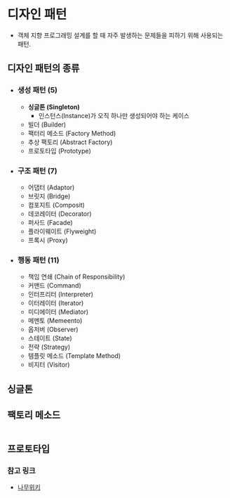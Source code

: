 # 디자인 패턴

- 객체 지향 프로그래밍 설계를 할 때 자주 발생하는 문제들을 피하기 위해 사용되는 패턴.

## 디자인 패턴의 종류

- ### 생성 패턴 (5)
  - **싱글톤 (Singleton)**
    - 인스턴스(Instance)가 오직 하나만 생성되어야 하는 케이스
  - 빌더 (Builder)
  - 팩터리 메소드 (Factory Method)
  - 추상 팩토리 (Abstract Factory)
  - 프로토타입 (Prototype)
- ### 구조 패턴 (7)
  - 어댑터 (Adaptor)
  - 브릿지 (Bridge)
  - 컴포지트 (Composit)
  - 데코레이터 (Decorator)
  - 퍼사드 (Facade)
  - 플라이웨이트 (Flyweight)
  - 프록시 (Proxy)
- ### 행동 패턴 (11)
  - 책임 연쇄 (Chain of Responsibility)
  - 커맨드 (Command)
  - 인터프리터 (Interpreter)
  - 이터레이터 (Iterator)
  - 미디에이터 (Mediator)
  - 메멘토 (Memeento)
  - 옵저버 (Observer)
  - 스테이트 (State)
  - 전략 (Strategy)
  - 템플릿 메소드 (Template Method)
  - 비지터 (Visitor)

## 싱글톤

## 팩토리 메소드

```

```

## 프로토타입

### 참고 링크

- [나무위키](https://namu.wiki/w/%EB%94%94%EC%9E%90%EC%9D%B8%20%ED%8C%A8%ED%84%B4)

